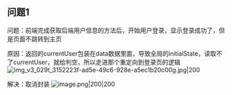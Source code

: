 
## 问题1


问题：前端完成获取后端用户信息的方法后，开始用户登录，显示登录成功了，但是页面不跳转到主页

原因：返回的currentUser包装在data数据里面，导致全局的initialState，读取不了currentUser，就给判空，所以走进那个重定向到登录页的逻辑
![img_v3_029t_3152223f-ad5e-49c6-928e-a5ec1b20c00g.jpg|200](https://my-obsidian-image.oss-cn-guangzhou.aliyuncs.com/2024/04/2f4912b3177b7dae69e1ea444074c7cf.jpg)

解决：取消封装
![image.png|200|200](https://my-obsidian-image.oss-cn-guangzhou.aliyuncs.com/2024/04/59eda99e7f4f012f11e7911d210ceefc.png)